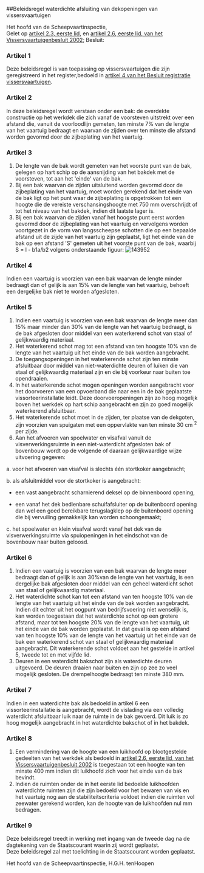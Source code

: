 <meta http-equiv='Content-Type' content='text/html; charset=utf-8' />

##Beleidsregel waterdichte afsluiting van dekopeningen van vissersvaartuigen

Het hoofd van de Scheepvaartinspectie,  
Gelet op [artikel 2.3, eerste lid](../../../../../../../../../rijksKB/vissersvaartuigenbesluit/2002/BWBR0013342/README.md), en [artikel 2.6, eerste lid, van het Vissersvaartuigenbesluit 2002](../../../../../../../../../rijksKB/vissersvaartuigenbesluit/2002/BWBR0013342/README.md);
Besluit:    

### Artikel  1  

Deze beleidsregel is van toepassing op vissersvaartuigen die zijn geregistreerd in het register,bedoeld in [artikel 4 van het Besluit registratie vissersvaartuigen](../../../../../../../../../AMvB/besluit/registratie/vissersvaartuigen/1998/BWBR0009353/README.md).  

### Artikel  2  

In deze beleidsregel wordt verstaan onder een bak: de overdekte constructie op het werkdek die zich vanaf de voorsteven uitstrekt over een afstand die, vanuit de voorloodlijn gemeten, ten minste 7% van de lengte van het vaartuig bedraagt en waarvan de zijden over ten minste die afstand worden gevormd door de zijbeplating van het vaartuig.  

### Artikel  3  

1.  De lengte van de bak wordt gemeten van het voorste punt van de bak, gelegen op hart schip op de aansnijding van het bakdek met de voorsteven, tot aan het 'einde' van de bak.   
2.  Bij een bak waarvan de zijden uitsluitend worden gevormd door de zijbeplating van het vaartuig, moet worden gerekend dat het einde van de bak ligt op het punt waar de zijbeplating is opgetrokken tot een hoogte die de vereiste verschansingshoogte met 750 mm overschrijdt of tot het niveau van het bakdek, indien dit laatste lager is.   
3.  Bij een bak waarvan de zijden vanaf het hoogste punt eerst worden gevormd door de zijbeplating van het vaartuig en vervolgens worden voortgezet in de vorm van langsscheepse schotten die op een bepaalde afstand uit de zijde van het vaartuig zijn geplaatst, ligt het einde van de bak op een afstand 'S' gemeten uit het voorste punt van de bak, waarbij S = l - b1a/b2 volgens onderstaande figuur:   ![143952](http://wetten.overheid.nl/Illustration/143952)

### Artikel  4  

Indien een vaartuig is voorzien van een bak waarvan de lengte minder bedraagt dan of gelijk is aan 15% van de lengte van het vaartuig, behoeft een dergelijke bak niet te worden afgesloten.  

### Artikel  5  

1.  Indien een vaartuig is voorzien van een bak waarvan de lengte meer dan 15% maar minder dan 30% van de lengte van het vaartuig bedraagt, is de bak afgesloten door middel van een waterkerend schot van staal of gelijkwaardig materiaal.   
2.  Het waterkerend schot mag tot een afstand van ten hoogste 10% van de lengte van het vaartuig uit het einde van de bak worden aangebracht.   
3.  De toegangsopeningen in het waterkerende schot zijn ten minste afsluitbaar door middel van niet-waterdichte deuren of luiken die van staal of gelijkwaardig materiaal zijn en die bij voorkeur naar buiten toe opendraaien.   
4.  In het waterkerende schot mogen openingen worden aangebracht voor het doorvoeren van een opvoerband die naar een in de bak geplaatste vissorteerinstallatie leidt. Deze doorvoeropeningen zijn zo hoog mogelijk boven het werkdek op hart schip aangebracht en zijn zo goed mogelijk waterkerend afsluitbaar.   
5.  Het waterkerende schot moet in de zijden, ter plaatse van de dekgoten, zijn voorzien van spuigaten met een oppervlakte van ten minste 30 cm <sup>2</sup> per zijde.   
6.  Aan het afvoeren van spoelwater en visafval vanuit de visverwerkingsruimte in een niet-waterdicht afgesloten bak of bovenbouw wordt op de volgende of daaraan gelijkwaardige wijze uitvoering gegeven: 

a. voor het afvoeren van visafval is slechts één stortkoker aangebracht;  

b. als afsluitmiddel voor de stortkoker is aangebracht: 

- een vast aangebracht scharnierend deksel op de binnenboord opening,  

- een vanaf het dek bedienbare schuifafsluiter op de buitenboord opening dan wel een goed bereikbare terugslagklep op de buitenboord opening die bij vervuiling gemakkelijk kan worden schoongemaakt;    

c. het spoelwater en klein visafval wordt vanaf het dek van de visverwerkingsruimte via spuiopeningen in het eindschot van de bovenbouw naar buiten geloosd.     

### Artikel  6  

1.  Indien een vaartuig is voorzien van een bak waarvan de lengte meer bedraagt dan of gelijk is aan 30%van de lengte van het vaartuig, is een dergelijke bak afgesloten door middel van een geheel waterdicht schot van staal of gelijkwaardig materiaal.   
2.  Het waterdichte schot kan tot een afstand van ten hoogste 10% van de lengte van het vaartuig uit het einde van de bak worden aangebracht. Indien dit echter uit het oogpunt van bedrijfsvoering niet wenselijk is, kan worden toegestaan dat het waterdichte schot op een grotere afstand, maar tot ten hoogste 20% van de lengte van het vaartuig, uit het einde van de bak worden geplaatst. In dat geval is op een afstand van ten hoogste 10% van de lengte van het vaartuig uit het einde van de bak een waterkerend schot van staal of gelijkwaardig materiaal aangebracht. Dit waterkerende schot voldoet aan het gestelde in artikel 5, tweede tot en met vijfde lid.   
3.  Deuren in een waterdicht bakschot zijn als waterdichte deuren uitgevoerd. De deuren draaien naar buiten en zijn op zee zo veel mogelijk gesloten. De drempelhoogte bedraagt ten minste 380 mm.   

### Artikel  7  

Indien in een waterdichte bak als bedoeld in artikel 6 een vissorteerinstallatie is aangebracht, wordt de vislading via een volledig waterdicht afsluitbaar luik naar de ruimte in de bak gevoerd. Dit luik is zo hoog mogelijk aangebracht in het waterdichte bakschot of in het bakdek.  

### Artikel  8  

1.  Een vermindering van de hoogte van een luikhoofd op blootgestelde gedeelten van het werkdek als bedoeld in [artikel 2.6, eerste lid, van het Vissersvaartuigenbesluit 2002](../../../../../../../../../rijksKB/vissersvaartuigenbesluit/2002/BWBR0013342/README.md) is toegestaan tot een hoogte van ten minste 400 mm indien dit luikhoofd zich voor het einde van de bak bevindt.   
2.  Indien de ruimten onder de in het eerste lid bedoelde luikhoofden waterdichte ruimten zijn die zijn bedoeld voor het bewaren van vis en het vaartuig nog aan de stabiliteitscriteria voldoet indien die ruimten vol zeewater gerekend worden, kan de hoogte van de luikhoofden nul mm bedragen.   

### Artikel  9  

Deze beleidsregel treedt in werking met ingang van de tweede dag na de dagtekening van de Staatscourant waarin zij wordt geplaatst.  
Deze beleidsregel zal met toelichting in de Staatscourant worden geplaatst.   

Het 
hoofd van de Scheepvaartinspectie, 
H.G.H. tenHoopen    
